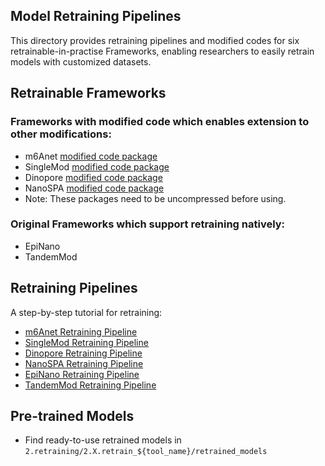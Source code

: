 ## Model Retraining Pipelines
This directory provides retraining pipelines and modified codes for six retrainable-in-practise Frameworks, enabling researchers to easily retrain models with customized datasets.
## Retrainable Frameworks
### Frameworks with modified code which enables extension  to other modifications: ###
- m6Anet [modified code package](2.1.retrain_m6Anet/modified_code/m6Anet_modified_code.zip)
- SingleMod [modified code package](2.3.retrain_SingleMod/modified_code/SingleMod_modified_code.zip)
- Dinopore [modified code package](2.6.retrain_Dinopore/modified_code/Dinopore_modified_code.zip)
- NanoSPA [modified code package](2.4.retrain_NanoSPA/modified_code/NanoSPA_modified_code.zip)
- Note: These packages need to be uncompressed before using.
### Original Frameworks which support retraining natively: ###
- EpiNano
- TandemMod
##  Retraining Pipelines
A step-by-step tutorial for retraining:
- [m6Anet Retraining Pipeline](2.1.retrain_m6Anet/README.md)
- [SingleMod Retraining Pipeline](2.3.retrain_SingleMod/README.md)
- [Dinopore Retraining Pipeline](2.6.retrain_Dinopore/README.md)
- [NanoSPA Retraining Pipeline](2.4.retrain_NanoSPA/README.md)
- [EpiNano Retraining Pipeline](2.5.retrain_EpiNano/README.md)
- [TandemMod Retraining Pipeline](2.2.retrain_TandemMod/README.md)
## Pre-trained Models
- Find ready-to-use retrained models in `2.retraining/2.X.retrain_${tool_name}/retrained_models`
